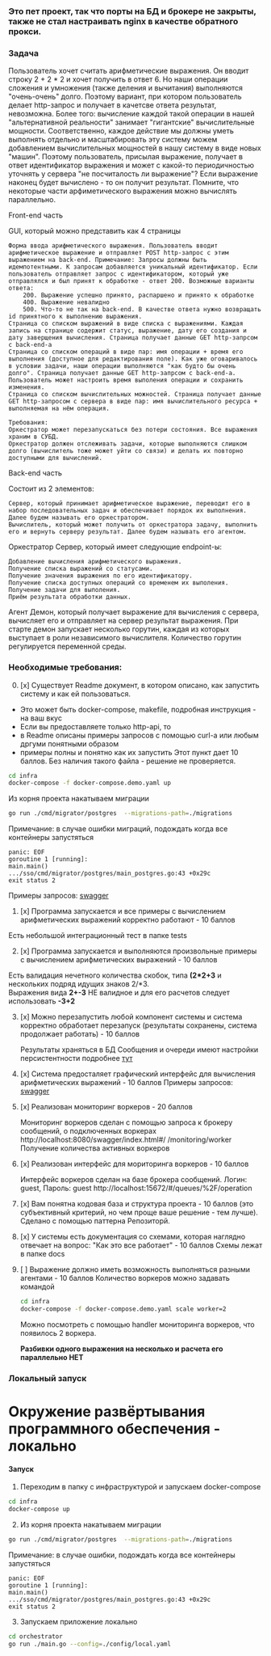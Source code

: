 ### Это пет проект, так что порты на БД и брокере не закрыты, также не стал настраивать nginx в качестве обратного прокси. 

### Задача
Пользователь хочет считать арифметические выражения. Он вводит строку 2 + 2 * 2 и хочет получить в ответ 6. Но наши операции сложения и умножения (также деления и вычитания) выполняются "очень-очень" долго. Поэтому вариант, при котором пользователь делает http-запрос и получает в качетсве ответа результат, невозможна. Более того: вычисление каждой такой операции в нашей "альтернативной реальности" занимает "гигантские" вычислительные мощности. Соответственно, каждое действие мы должны уметь выполнять отдельно и масштабировать эту систему можем добавлением вычислительных мощностей в нашу систему в виде новых "машин". Поэтому пользователь, присылая выражение, получает в ответ идентификатор выражения и может с какой-то периодичностью уточнять у сервера "не посчиталость ли выражение"? Если выражение наконец будет вычислено - то он получит результат. Помните, что некоторые части арфиметического выражения можно вычислять параллельно.

Front-end часть

GUI, который можно представить как 4 страницы

    Форма ввода арифметического выражения. Пользователь вводит арифметическое выражение и отправляет POST http-запрос с этим выражением на back-end. Примечание: Запросы должны быть идемпотентными. К запросам добавляется уникальный идентификатор. Если пользователь отправляет запрос с идентификатором, который уже отправлялся и был принят к обработке - ответ 200. Возможные варианты ответа:
        200. Выражение успешно принято, распаршено и принято к обработке
        400. Выражение невалидно
        500. Что-то не так на back-end. В качестве ответа нужно возвращать id принятного к выполнению выражения.
    Страница со списком выражений в виде списка с выражениями. Каждая запись на странице содержит статус, выражение, дату его создания и дату заверщения вычисления. Страница получает данные GET http-запрсом с back-end-а
    Страница со списком операций в виде пар: имя операции + время его выполнения (доступное для редактирования поле). Как уже оговаривалось в условии задачи, наши операции выполняются "как будто бы очень долго". Страница получает данные GET http-запрсом с back-end-а. Пользователь может настроить время выполения операции и сохранить изменения.
    Страница со списком вычислительных можностей. Страница получает данные GET http-запросом с сервера в виде пар: имя вычислительного ресурса + выполняемая на нём операция.

    Требования:
    Оркестратор может перезапускаться без потери состояния. Все выражения храним в СУБД.
    Оркестратор должен отслеживать задачи, которые выполняются слишком долго (вычислитель тоже может уйти со связи) и делать их повторно доступными для вычислений.


Back-end часть

Состоит из 2 элементов:

    Сервер, который принимает арифметическое выражение, переводит его в набор последовательных задач и обеспечивает порядок их выполнения. Далее будем называть его оркестратором.
    Вычислитель, который может получить от оркестратора задачу, выполнить его и вернуть серверу результат. Далее будем называть его агентом.

Оркестратор
Сервер, который имеет следующие endpoint-ы:

    Добавление вычисления арифметического выражения.
    Получение списка выражений со статусами.
    Получение значения выражения по его идентификатору.
    Получение списка доступных операций со временем их выполения.
    Получение задачи для выполения.
    Приём результата обработки данных.


Агент
Демон, который получает выражение для вычисления с сервера, вычисляет его и отправляет на сервер результат выражения. При старте демон запускает несколько горутин, каждая из которых выступает в роли независимого вычислителя. Количество горутин регулируется переменной среды.


### Необходимые требования:
0. [x]  Существует Readme документ, в котором описано, как запустить систему и как ей пользоваться.
-   Это может быть docker-compose, makefile, подробная инструкция - на ваш вкус
- Если вы предоставляете только http-api, то
- в Readme описаны примеры запросов с помощью curl-a или любым дргуми понятными образом
- примеры полны и понятно как их запустить
Этот пункт дает 10 баллов. Без наличия такого файла - решение не проверяется.

```bash
cd infra
docker-compose -f docker-compose.demo.yaml up
```

Из корня проекта накатываем миграции
```bash
go run ./cmd/migrator/postgres  --migrations-path=./migrations 
```

Примечание: в случае ошибки миграций, подождать когда все контейнеры запустяться
```
panic: EOF
goroutine 1 [running]:
main.main()
.../sso/cmd/migrator/postgres/main_postgres.go:43 +0x29c
exit status 2
```

Примеры запросов: 
[swagger](http://localhost:8080/swagger/index.html#/)

1. [x] Программа запускается и все примеры с вычислением арифметических выражений корректно работают - 10 баллов
   
Есть небольшой интеграционный тест в папке tests 
   
2. [x] Программа запускается и выполняются произвольные примеры с вычислением арифметических выражений - 10 баллов

Есть валидация нечетного количества скобок, типа **(2*2+3** и нескольких подряд идущих знаков 2/*3.  
Выражения вида **2+-3** НЕ валидное и для его расчетов следует использовать **-3+2**

3. [x] Можно перезапустить любой компонент системы и система корректно обработает перезапуск (результаты сохранены, система продолжает работать) - 10 баллов

   Результаты храняться в БД
   Сообщения и очереди имеют настройки персистентности подробнее [тут](https://www.rabbitmq.com/tutorials/tutorial-two-go.html)

4. [x] Система предосталяет графический интерфейс для вычисления арифметических выражений - 10 баллов
   Примеры запросов:
   [swagger](http://localhost:8080/swagger/index.html#/)

5. [x] Реализован мониторинг воркеров - 20 баллов
   
   Мониторинг воркеров сделан с помощью запроса к брокеру сообщений, о подключенных воркерах 
   http://localhost:8080/swagger/index.html#/ /monitoring/worker Получение количества активных воркеров

6. [x] Реализован интерфейс для мориторинга воркеров - 10 баллов

   Интерфейс воркеров сделан на базе брокера сообщений. Логин: guest, Пароль: guest
   http://localhost:15672/#/queues/%2F/operation

7. [x] Вам понятна кодовая база и структура проекта - 10 баллов (это субъективный критерий, но чем проще ваше решение - тем лучше).
    Сделано с помощью паттерна Репозиторй.
   
8. [х] У системы есть документация со схемами, которая наглядно отвечает на вопрос: "Как это все работает" - 10 баллов 
   Схемы лежат в папке docs

9. [ ] Выражение должно иметь возможность выполняться разными агентами - 10 баллов
   Количество воркеров можно задавать командой 

   ```bash
   cd infra
   docker-compose -f docker-compose.demo.yaml scale worker=2
   ```
   Можно посмотреть с помощью handler мониторинга воркеров, что появилось 2 воркера.  

   **Разбивки одного выражения на несколько и расчета его параллельно НЕТ**



### Локальный запуск 

# Окружение развёртывания программного обеспечения - локально

#### Запуск
1. Переходим в папку с инфраструктурой и запускаем docker-compose
``` bash 
cd infra
docker-compose up
```

2. Из корня проекта накатываем миграции
```bash
go run ./cmd/migrator/postgres  --migrations-path=./migrations 
```
Примечание: в случае ошибки, подождать когда все контейнеры запустяться
```
panic: EOF
goroutine 1 [running]:
main.main()
.../sso/cmd/migrator/postgres/main_postgres.go:43 +0x29c
exit status 2
```

3. Запускаем приложение локально
```bash
cd orchestrator
go run ./main.go --config=./config/local.yaml
```

